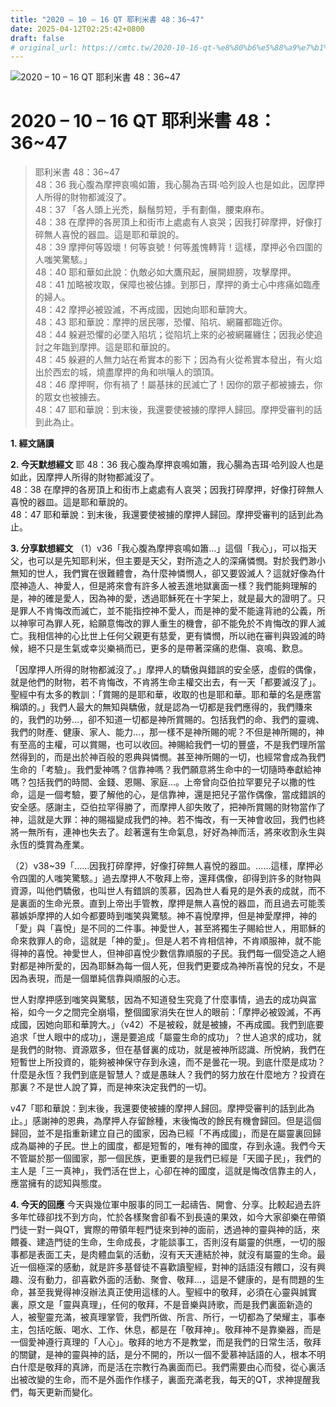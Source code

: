 ```yaml
---
title: "2020 – 10 – 16 QT 耶利米書 48：36~47"
date: 2025-04-12T02:25:42+0800
draft: false
# original_url: https://cmtc.tw/2020-10-16-qt-%e8%80%b6%e5%88%a9%e7%b1%b3%e6%9b%b8-48%ef%bc%9a3647
---
```


![2020 – 10 – 16 QT 耶利米書 48：36\~47](/images/qt.jpg   "2020 – 10 – 16 QT 耶利米書 48：36\~47")

# 2020 – 10 – 16 QT 耶利米書 48：36\~47

> 耶利米書 48：36\~47  
> 48：36 我心腹為摩押哀鳴如簫，我心腸為吉珥‧哈列設人也是如此，因摩押人所得的財物都滅沒了。  
> 48：37 「各人頭上光禿，鬍鬚剪短，手有劃傷，腰束麻布。  
> 48：38 在摩押的各房頂上和街市上處處有人哀哭；因我打碎摩押，好像打碎無人喜悅的器皿。這是耶和華說的。  
> 48：39 摩押何等毀壞！何等哀號！何等羞愧轉背！這樣，摩押必令四圍的人嗤笑驚駭。」  
> 48：40 耶和華如此說：仇敵必如大鷹飛起，展開翅膀，攻擊摩押。  
> 48：41 加略被攻取，保障也被佔據。到那日，摩押的勇士心中疼痛如臨產的婦人。  
> 48：42 摩押必被毀滅，不再成國，因她向耶和華誇大。  
> 48：43 耶和華說：摩押的居民哪，恐懼、陷坑、網羅都臨近你。  
> 48：44 躲避恐懼的必墜入陷坑；從陷坑上來的必被網羅纏住；因我必使追討之年臨到摩押。這是耶和華說的。  
> 48：45 躲避的人無力站在希實本的影下；因為有火從希實本發出，有火焰出於西宏的城，燒盡摩押的角和哄嚷人的頭頂。  
> 48：46 摩押啊，你有禍了！屬基抹的民滅亡了！因你的眾子都被擄去，你的眾女也被擄去。  
> 48：47 耶和華說：到末後，我還要使被擄的摩押人歸回。摩押受審判的話到此為止。

**1. 經文誦讀**

**2.  今天默想經文**
耶 48：36 我心腹為摩押哀鳴如簫，我心腸為吉珥‧哈列設人也是如此，因摩押人所得的財物都滅沒了。  
48：38 在摩押的各房頂上和街市上處處有人哀哭；因我打碎摩押，好像打碎無人喜悅的器皿。這是耶和華說的。  
48：47 耶和華說：到末後，我還要使被擄的摩押人歸回。摩押受審判的話到此為止。

**3. 分享默想經文**
（1）v36「我心腹為摩押哀鳴如簫…」這個「我心」，可以指天父，也可以是先知耶利米，但主要是天父，對所造之人的深痛憐憫。對於我們渺小無知的世人，我們實在很難體會，為什麼神憐憫人，卻又要毀滅人？這就好像為什麼神造人、神愛人，但是將來會有許多人被丟進地獄裏面一樣？我們能夠理解的是，神的確是愛人，因為神的愛，透過耶穌死在十字架上，就是最大的證明了。只是罪人不肯悔改而滅亡，並不能指控神不愛人，而是神的愛不能違背祂的公義，所以神寧可為罪人死，給願意悔改的罪人重生的機會，卻不能免於不肯悔改的罪人滅亡。我相信神的心比世上任何父親更有慈愛，更有憐憫，所以祂在審判與毀滅的時候，絕不只是生氣或幸災樂禍而已，更多的是帶著深痛的悲傷、哀鳴、歎息。

「因摩押人所得的財物都滅沒了。」摩押人的驕傲與錯誤的安全感，虛假的偶像，就是他們的財物，若不肯悔改，不肯將生命主權交出去，有一天「都要滅沒了」。聖經中有太多的教訓：「賞賜的是耶和華，收取的也是耶和華。耶和華的名是應當稱頌的。」我們人最大的無知與驕傲，就是認為一切都是我們應得的，我們賺來的，我們的功勞…，卻不知道一切都是神所賞賜的。包括我們的命、我們的靈魂、我們的財產、健康、家人、能力…，那一樣不是神所賜的呢？不但是神所賜的，神有至高的主權，可以賞賜，也可以收回。神賜給我們一切的豐盛，不是我們理所當然得到的，而是出於神百般的恩典與憐憫。甚至神所賜的一切，也經常會成為我們生命的「考驗」。我們愛神嗎？信靠神嗎？我們願意將生命中的一切隨時奉獻給神嗎？包括我們的時間、金錢、恩賜、家庭…。上帝曾向亞伯拉罕要兒子以撒的性命，這是一個考驗，要了解他的心，是信靠神，還是把兒子當作偶像，當成錯誤的安全感。感謝主，亞伯拉罕得勝了，而摩押人卻失敗了，把神所賞賜的財物當作了神，這就是大罪：神的賜福變成我們的神。若不悔改，有一天神會收回，我們也終將一無所有，連神也失去了。趁著還有生命氣息，好好為神而活，將來收割永生與永恆的獎賞為產業。

（2）v38\~39「……因我打碎摩押，好像打碎無人喜悅的器皿。……這樣，摩押必令四圍的人嗤笑驚駭。」過去摩押人不敬拜上帝，還拜偶像，卻得到許多的財物與資源，叫他們驕傲，也叫世人有錯誤的羡慕，因為世人看見的是外表的成就，而不是裏面的生命光景。直到上帝出手管教，摩押是無人喜悅的器皿，而且過去可能羡慕嫉妒摩押的人如今都要時到嗤笑與驚駭。神不喜悅摩押，但是神愛摩押，神的「愛」與「喜悅」是不同的二件事。神愛世人，甚至將獨生子賜給世人，用耶穌的命來救罪人的命，這就是「神的愛」。但是人若不肯相信神，不肯順服神，就不能得神的喜悅。神愛世人，但神卻喜悅少數信靠順服的子民。我們每一個受造之人絕對都是神所愛的，因為耶穌為每一個人死，但我們更要成為神所喜悅的兒女，不是因為表現，而是一個單純信靠與順服的心志。

世人對摩押感到嗤笑與驚駭，因為不知道發生究竟了什麼事情，過去的成功與富裕，如今一夕之間完全崩塌，整個國家消失在世人的眼前：「摩押必被毀滅，不再成國，因她向耶和華誇大。」（v42）不是被殺，就是被擄，不再成國。我們到底要追求「世人眼中的成功」，還是要追成「屬靈生命的成功」？世人追求的成功，就是我們的財物、資源眾多，但在基督裏的成功，就是被神所認識、所悅納，我們在短暫世上所投資的，能夠被神保守存到永遠，而不是曇花一現。到底什麼是成功？什麼是永恆？我們到底是智慧人？或是愚昧人？我們的努力放在什麼地方？投資在那裏？不是世人說了算，而是神來決定我們的一切。

v47「耶和華說：到末後，我還要使被擄的摩押人歸回。摩押受審判的話到此為止。」感謝神的恩典，為摩押人存留餘種，末後悔改的餘民有機會歸回。但是這個歸回，並不是指重新建立自己的國家，因為已經「不再成國」，而是在屬靈裏回歸成為屬神的子民。世上的國度，都是短暫的，唯有神的國度，存到永遠。我們今天不管屬於那一個國家，那一個民族，更重要的是我們已經是「天國子民」，我們的主人是「三一真神」，我們活在世上，心卻在神的國度，這就是悔改信靠主的人，應當擁有的認知與態度。

**4. 今天的回應**
今天與幾位軍中服事的同工一起禱告、開會、分享。比較起過去許多年忙碌卻找不到方向，忙於各樣聚會卻看不到長遠的果效，如今大家卻樂在帶領門徒一對一與QT，實際的帶領年輕門徒來到神的面前，透過神的靈與神的話，來餵養、建造門徒的生命，生命成長，才能談事工，否則沒有屬靈的供應，一切的服事都是表面工夫，是肉體血氣的活動，沒有天天連結於神，就沒有屬靈的生命。最近一個極深的感動，就是許多基督徒不喜歡讀聖經，對神的話語沒有餵口，沒有興趣、沒有動力，卻喜歡外面的活動、聚會、敬拜…，這是不健康的，是有問題的生命，甚至我覺得神沒辦法真正使用這樣的人。聖經中的敬拜，必須在心靈與誠實裏，原文是「靈與真理」，任何的敬拜，不是音樂與詩歌，而是我們裏面新造的人，被聖靈充滿，被真理掌管，我們所做、所言、所行，一切都為了榮耀主，事奉主，包括吃飯、喝水、工作、休息，都是在「敬拜神」。敬拜神不是靠樂器，而是一個愛神遵行真理的「人心」。敬拜的地方不是教堂，而是我們的日常生活，敬拜的關鍵，是神的靈與神的話，是分不開的，所以一個不愛慕神話語的人，根本不明白什麼是敬拜的真諦，而是活在宗教行為裏面而已。我們需要由心而發，從心裏活出被改變的生命，而不是外面作作樣子，裏面充滿老我，每天的QT，求神提醒我們，每天更新而變化。
